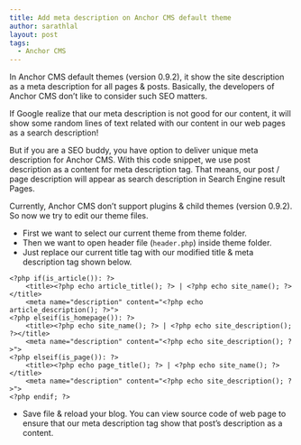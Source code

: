 ```yaml
---
title: Add meta description on Anchor CMS default theme
author: sarathlal
layout: post
tags:
  - Anchor CMS
---
```

In Anchor CMS default themes (version 0.9.2), it show the site description as a meta description for all pages & posts. Basically, the developers of Anchor CMS don&#8217;t like to consider such SEO matters.

If Google realize that our meta description is not good for our content, it will show some random lines of text related with our content in our web pages as a search description!

But if you are a SEO buddy, you have option to deliver unique meta description for Anchor CMS. With this code snippet, we use post description as a content for meta description tag. That means, our post / page description will appear as search description in Search Engine result Pages.

Currently, Anchor CMS don&#8217;t support plugins & child themes (version 0.9.2). So now we try to edit our theme files.

*   First we want to select our current theme from theme folder.
*   Then we want to open header file (`header.php`) inside theme folder.
*   Just replace our current title tag with our modified title & meta description tag shown below.
</ul>

	<?php if(is_article()): ?>
		<title><?php echo article_title(); ?> | <?php echo site_name(); ?></title>
		<meta name="description" content="<?php echo article_description(); ?>">
	<?php elseif(is_homepage()): ?>
		<title><?php echo site_name(); ?> | <?php echo site_description(); ?></title>
		<meta name="description" content="<?php echo site_description(); ?>">
	<?php elseif(is_page()): ?>
		<title><?php echo page_title(); ?> | <?php echo site_name(); ?></title>
		<meta name="description" content="<?php echo site_description(); ?>">  
	<?php endif; ?>


*   Save file & reload your blog. You can view source code of web page to ensure that our meta description tag show that post&#8217;s description as a content.
